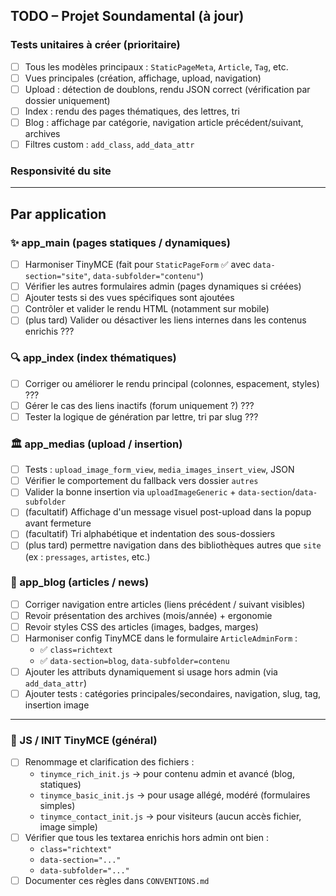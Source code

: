 
## TODO – Projet Soundamental (à jour)

### Tests unitaires à créer (prioritaire)
- [ ] Tous les modèles principaux : `StaticPageMeta`, `Article`, `Tag`, etc.
- [ ] Vues principales (création, affichage, upload, navigation)
- [ ] Upload : détection de doublons, rendu JSON correct (vérification par dossier uniquement)
- [ ] Index : rendu des pages thématiques, des lettres, tri
- [ ] Blog : affichage par catégorie, navigation article précédent/suivant, archives
- [ ] Filtres custom : `add_class`, `add_data_attr`

### Responsivité du site

---

## Par application

### ✨ app_main (pages statiques / dynamiques)
- [ ] Harmoniser TinyMCE (fait pour `StaticPageForm` ✅ avec `data-section="site"`, `data-subfolder="contenu"`)
- [ ] Vérifier les autres formulaires admin (pages dynamiques si créées)
- [ ] Ajouter tests si des vues spécifiques sont ajoutées
- [ ] Contrôler et valider le rendu HTML (notamment sur mobile)
- [ ] (plus tard) Valider ou désactiver les liens internes dans les contenus enrichis  ???

### 🔍 app_index (index thématiques)
- [ ] Corriger ou améliorer le rendu principal (colonnes, espacement, styles) ???
- [ ] Gérer le cas des liens inactifs (forum uniquement ?) ???
- [ ] Tester la logique de génération par lettre, tri par slug ???

### 🏛️ app_medias (upload / insertion)
- [ ] Tests : `upload_image_form_view`, `media_images_insert_view`, JSON
- [ ] Vérifier le comportement du fallback vers dossier `autres`
- [ ] Valider la bonne insertion via `uploadImageGeneric` + `data-section`/`data-subfolder`
- [ ] (facultatif) Affichage d'un message visuel post-upload dans la popup avant fermeture
- [ ] (facultatif) Tri alphabétique et indentation des sous-dossiers
- [ ] (plus tard) permettre navigation dans des bibliothèques autres que `site` (ex : `pressages`, `artistes`, etc.)

### 📖 app_blog (articles / news)
- [ ] Corriger navigation entre articles (liens précédent / suivant visibles)
- [ ] Revoir présentation des archives (mois/année) + ergonomie
- [ ] Revoir styles CSS des articles (images, badges, marges)
- [ ] Harmoniser config TinyMCE dans le formulaire `ArticleAdminForm` :
  - ✅ `class=richtext`
  - ✅ `data-section=blog`, `data-subfolder=contenu`
- [ ] Ajouter les attributs dynamiquement si usage hors admin (via `add_data_attr`)
- [ ] Ajouter tests : catégories principales/secondaires, navigation, slug, tag, insertion image

---

### 📁 JS / INIT TinyMCE (général)
- [ ] Renommage et clarification des fichiers :
  - `tinymce_rich_init.js` → pour contenu admin et avancé (blog, statiques)
  - `tinymce_basic_init.js` → pour usage allégé, modéré (formulaires simples)
  - `tinymce_contact_init.js` → pour visiteurs (aucun accès fichier, image simple)
- [ ] Vérifier que tous les textarea enrichis hors admin ont bien :
  - `class="richtext"`
  - `data-section="..."`
  - `data-subfolder="..."`
- [ ] Documenter ces règles dans `CONVENTIONS.md`
